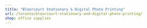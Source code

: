 ```yaml
---
title: "Bloorcourt Stationary & Digital Photo Printing"
url: /toronto/bloorcourt-stationary-and-digital-photo-printing/
shop: office supplies
---
```

